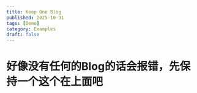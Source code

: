 ```yaml
---
title: Keep One Blog
published: 2025-10-31
tags: [Demo]
category: Examples
draft: false
---
```


# 好像没有任何的Blog的话会报错，先保持一个这个在上面吧


